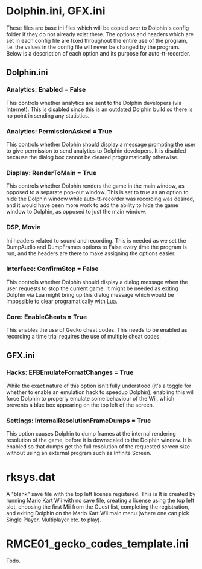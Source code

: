 # Dolphin.ini, GFX.ini

These files are base ini files which will be copied over to Dolphin's config folder if they do not already exist there. The options and headers which are set in each config file are fixed throughout the entire use of the program, i.e. the values in the config file will never be changed by the program. Below is a description of each option and its purpose for auto-tt-recorder.

## Dolphin.ini
### Analytics: Enabled = False

This controls whether analytics are sent to the Dolphin developers (via Internet). This is disabled since this is an outdated Dolphin build so there is no point in sending any statistics.

### Analytics: PermissionAsked = True

This controls whether Dolphin should display a message prompting the user to give permission to send analytics to Dolphin developers. It is disabled because the dialog box cannot be cleared programatically otherwise.

### Display: RenderToMain = True

This controls whether Dolphin renders the game in the main window, as opposed to a separate pop-out window. This is set to true as an option to hide the Dolphin window while auto-tt-recorder was recording was desired, and it would have been more work to add the ability to hide the game window to Dolphin, as opposed to just the main window.

### DSP, Movie

Ini headers related to sound and recording. This is needed as we set the DumpAudio and DumpFrames options to False every time the program is run, and the headers are there to make assigning the options easier.

### Interface: ConfirmStop = False

This controls whether Dolphin should display a dialog message when the user requests to stop the current game. It might be needed as exiting Dolphin via Lua might bring up this dialog message which would be impossible to clear programatically with Lua.

### Core: EnableCheats = True

This enables the use of Gecko cheat codes. This needs to be enabled as recording a time trial requires the use of multiple cheat codes.

## GFX.ini
### Hacks: EFBEmulateFormatChanges = True

While the exact nature of this option isn't fully understood (it's a toggle for whether to enable an emulation hack to speedup Dolphin), enabling this will force Dolphin to properly emulate some behaviour of the Wii, which prevents a blue box appearing on the top left of the screen.

### Settings: InternalResolutionFrameDumps = True

This option causes Dolphin to dump frames at the internal rendering resolution of the game, before it is downscaled to the Dolphin window. It is enabled so that dumps get the full resolution of the requested screen size without using an external program such as Infinite Screen.

# rksys.dat
A "blank" save file with the top left license registered. This is It is created by running Mario Kart Wii with no save file, creating a license using the top left slot, choosing the first Mii from the Guest list, completing the registration, and exiting Dolphin on the Mario Kart Wii main menu (where one can pick Single Player, Multiplayer etc. to play).

# RMCE01\_gecko\_codes_template.ini
Todo.
